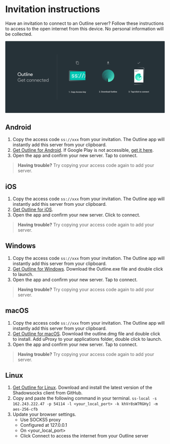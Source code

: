 # Invitation instructions 

Have an invitation to connect to an Outline server? Follow these instructions to access to the open internet from this device. No personal information will be collected.

![alt text](instructions-dark-3.png "Description goes here")


## Android

1. Copy the access code `ss://xxx` from your invitation. The Outline app will instantly add this server from your clipboard.
2. [Get Outline for Android](https://www.google.com). If Google Play is not accessible, [get it here](https://www.google.com).
3. Open the app and confirm your new server. Tap to connect.
> **Having trouble?** Try copying your access code again to add your server. 



## iOS

1. Copy the access code `ss://xxx` from your invitation. The Outline app will instantly add this server from your clipboard.
2.  [Get Outline for iOS](https://www.google.com).
3. Open the app and confirm your new server. Click to connect.
> **Having trouble?** Try copying your access code again to add your server. 

## Windows

1. Copy the access code `ss://xxx` from your invitation. The Outline app will instantly add this server from your clipboard.
2.  [Get Outline for Windows](https://www.google.com). Download the Outline.exe file and double click to launch.
3. Open the app and confirm your new server. Tap to connect.
> **Having trouble?** Try copying your access code again to add your server. 

## macOS

1. Copy the access code `ss://xxx` from your invitation. The Outline app will instantly add this server from your clipboard.
2.  [Get Outline for macOS](https://www.google.com). Download the outline.dmg file and double click to install. Add uProxy to your applications folder, double click to launch.
3. Open the app and confirm your new server. Tap to connect.
> **Having trouble?** Try copying your access code again to add your server. 

## Linux

1.  [Get Outline for Linux](https://www.google.com). Download and install the latest version of the Shadowsocks client from GitHub.
2. Copy and paste the following command in your terminal.
`ss-local -s 162.243.222.47 -p 54114 -l <your_local_port> -k khVr8sW7RGHy] -m aes-256-cfb`
3. Update your browser settings. 
	* Use SOCKS5 proxy 
	* Configured at 127.0.0.1
	* On <your_local_port>
	* Click Connect to access the internet from your Outline server
